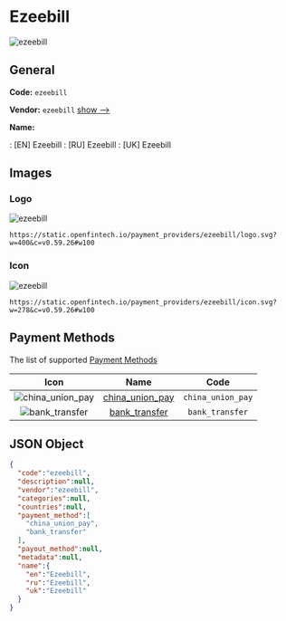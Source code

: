 
# Ezeebill 
![ezeebill](https://static.openfintech.io/payment_providers/ezeebill/logo.svg?w=400&c=v0.59.26#w100)  

## General 
 
**Code:** `ezeebill` 
 
**Vendor:** `ezeebill` [show -->](/vendors/ezeebill/) 
 
**Name:** 
 
:	[EN] Ezeebill 
:	[RU] Ezeebill 
:	[UK] Ezeebill 
 

## Images 

### Logo 
 
![ezeebill](https://static.openfintech.io/payment_providers/ezeebill/logo.svg?w=400&c=v0.59.26#w100)  

```
https://static.openfintech.io/payment_providers/ezeebill/logo.svg?w=400&c=v0.59.26#w100
```  

### Icon 
 
![ezeebill](https://static.openfintech.io/payment_providers/ezeebill/icon.svg?w=278&c=v0.59.26#w100)  

```
https://static.openfintech.io/payment_providers/ezeebill/icon.svg?w=278&c=v0.59.26#w100
```  

## Payment Methods 
 
The list of supported [Payment Methods](/payment-methods/) 

|Icon|Name|Code| 
|:---:|:---:|:---:| 
|![china_union_pay](https://static.openfintech.io/payment_methods/china_union_pay/icon.svg?w=278&c=v0.59.26#w100) |[china_union_pay](/payment-methods/china_union_pay/)|`china_union_pay`| 
|![bank_transfer](https://static.openfintech.io/payment_methods/bank_transfer/icon.svg?w=278&c=v0.59.26#w100) |[bank_transfer](/payment-methods/bank_transfer/)|`bank_transfer`| 
 

## JSON Object 

```json
{
  "code":"ezeebill",
  "description":null,
  "vendor":"ezeebill",
  "categories":null,
  "countries":null,
  "payment_method":[
    "china_union_pay",
    "bank_transfer"
  ],
  "payout_method":null,
  "metadata":null,
  "name":{
    "en":"Ezeebill",
    "ru":"Ezeebill",
    "uk":"Ezeebill"
  }
}
```  
